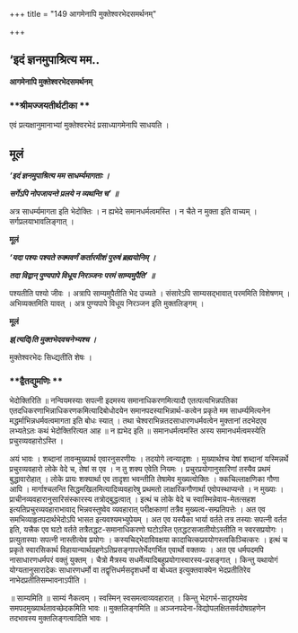 +++
title = "149 आगमेनापि मुक्तेश्वरभेदसमर्थनम्"

+++


## ‘इदं ज्ञनमुपाश्रित्य मम..

**आगमेनापि मुक्तेश्वरभेदसमर्थनम्**

### **श्रीमज्जयतीर्थटीका **

एवं प्रत्यक्षानुमानाभ्यां मुक्तेश्वरभेदं प्रसाध्यागमेनापि साधयति ।

## **मूलं**

***‘इदं ज्ञनमुपाश्रित्य मम साधर्म्यमागताः ।***

***सर्गेऽपि नोपजायन्ते प्रलये न व्यथन्ति च’ ॥***

अत्र साधर्म्यमागता इति भेदोक्तिः । न ह्यभेदे समानधर्मत्वमस्ति । न चैते न मुक्ता इति वाच्यम् । सर्गप्रलयाभावलिङ्गात् ।

**मूलं**

***‘यदा पश्यः पश्यते रुक्मवर्णं कर्तारमीशं पुरुषं ब्रह्मयोनिम् ।***

***तदा विद्वान् पुण्यपापे विधूय निरञ्जनः परमं साम्यमुपैति’ ॥***

पश्यतीति पश्यो जीवः । अत्रापि साम्यमुपैतीति भेद उच्यते । संसारेऽपि साम्यसद्भावात् परममिति विशेषणम् । अभिव्यक्तमिति यावत् । अत्र पुण्यपापे विधूय निरञ्जन इति मुक्तलिङ्गम् ।

**मूलं**

***इ(त्यदि)ति मुक्तभेदवचनेभ्यश्च ।***

मुक्तेश्वरभेदः सिध्द्यतीति शेषः ।

### **द्वैतद्युमणिः **

भेदोक्तिरिति ॥ नन्वियमस्याः सपत्नी इदमस्य समानाधिकरणमित्यादौ एतत्पत्यभिन्नपतिका एतदधिकरणाभिन्नाधिकरणकमित्यादिबोधोदयेन समानपदस्याभिन्नार्थ-कत्वेन प्रकृते मम साधर्म्यमित्यनेन मद्धर्माभिन्नधर्मवत्वमागता इति बोधः स्यात् । तथा चेश्वराभिन्नतदसाधारणधर्मवत्वेन मुक्तानां तदभेदएव लभ्यतेऽतः कथं भेदोक्तिरित्यत आह ॥ न ह्यभेद इति ॥ समानधर्मत्वमस्ति अस्य समानधर्मत्वमस्येति प्रचुरव्यवहारोऽस्ति ।

अयं भावः । शब्दानां तावन्मुख्यार्थ एवारनुसरणीयः । तदयोगे त्वन्यादृशः । मुख्यार्थश्च येषां शब्दानां यस्मिन्नर्थे प्रचुरव्यवहारो लोके वेदे च, तेषां स एव । न तु शक्य एवेति नियमः । प्रचुरप्रयोगानुसारिणां तस्यैव प्रथमं बुद्धावारोहात् । लोके प्रायः शक्यार्था एव तादृशा भवन्तीति तेषामेव मुख्यत्वोक्तिः । क्कचिल्लाक्षणिका गौणा आपि । मार्गाश्चलन्ति सिद्धमखिलमित्यादिव्यवहारेषु प्रथमतो लाक्षरिकगौणार्था एवोपस्थाप्यन्ते । न मुख्याः । प्राचीनव्यवहारानुसारिसंस्कारस्य तत्रोद्बुद्धत्वात् । इत्थं च लोके वेदे च स्वास्मिन्नेवाय-मेतत्सहश इत्यतिप्रचुरव्यवहाराभावाद् भिन्नवस्तुष्वेव व्यवहारात् परीक्षकाणां तत्रैव मुख्यत्व-सम्प्रतिपत्तेः । अत एव समभिव्याहृतपदार्थभेदोऽपि भासत इत्यवश्यमभ्युपेयम् । अत एव यस्यैका भार्या वर्तते तत्र तस्याः सपत्नी वर्तत इति, यत्त्रैक एव घटो वर्तते तत्रैतद्धट-समानाधिकरणो घटोऽस्ति एतद्धटसजातीयोऽस्तीति न स्वरसप्रयोगः । प्रत्युतास्याः सपत्नी नास्तीत्येव प्रयोगः । कस्यचिद्भेदाविवक्षया कादाचित्कप्रवयोगस्त्वकिञ्चित्करः । इत्थं च प्रकृते स्वारसिकार्थ विहायान्यार्थग्रहणेऽतिप्रसङ्गापत्तेर्भेदगर्भित एवार्थो वक्तव्यः । अत एव धर्मपदमपि नासाधारणधर्मपरं वक्तुं युक्तम् । चैत्रो मैत्रस्य सधर्मेत्यादिबहुप्रयोगास्वारस्य-प्रसङ्गात् । किन्तु यथायोगं योग्यतानुसारादेकः साधारणधर्मो वा तद्वृत्तिधर्मसदृशधर्मो वा बोध्यत इत्युक्तवाक्येन भेदप्रतीतिरेव नाभेदप्रतीतिसम्भावनाऽपीति ।

॥ साम्यमिति ॥ साम्यं नैकत्वम् । स्वस्मिन् स्वसमत्वाव्यवहारात् । किन्तु भेदगर्भ-सादृश्यमेव समपदमुख्यार्थतावच्छेदकमिति भावः ॥ मुक्तलिङ्गमिति ॥ अञ्जनपदेना-विद्योपलक्षितसर्वदोषग्रहणेन तदभावस्य मुक्तलिङ्गत्वादिति भावः ।

